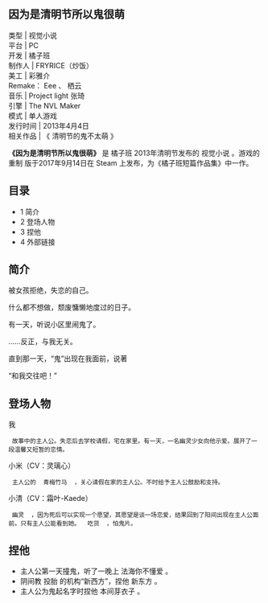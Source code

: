 因为是清明节所以鬼很萌  
---  
类型  |  视觉小说   
平台  |  PC   
开发  |  橘子班   
制作人  |  FRYRICE（炒饭）   
美工  |  彩雅介    
Remake：  Eee  、  栖云  
音乐  |  Project light 张琦   
引擎  |  The NVL Maker   
模式  |  单人游戏   
发行时间  |  2013年4月4日   
相关作品  |  《  清明节的鬼不太萌  》   
  
**《因为是清明节所以鬼很萌》** 是  橘子班  2013年清明节发布的  视觉小说  。游戏的  重制  版于2017年9月14日在  Steam
上发布，为《橘子班短篇作品集》中一作。

##  目录

  * 1  简介 
  * 2  登场人物 
  * 3  捏他 
  * 4  外部链接 

##  简介

被女孩拒绝，失恋的自己。

什么都不想做，颓废慵懒地度过的日子。

有一天，听说小区里闹鬼了。

……反正，与我无关。

直到那一天，“鬼”出现在我面前，说著

“和我交往吧！”

##  登场人物

我

     故事中的主人公。失恋后去学校请假，宅在家里。有一天，一名幽灵少女向他示爱。展开了一段温馨又短暂的恋情。 

  

小米（CV：灵璃心）

     主人公的  青梅竹马  ，关心请假在家的主人公。不时给予主人公鼓励和支持。 

  

小清（CV：霜叶-Kaede）

     幽灵  ，因为死后可以实现一个愿望，其愿望是谈一场恋爱，结果回到了阳间出现在主人公面前。只有主人公能看到她。  吃货  ，怕鬼片。 

##  捏他

  * 主人公第一天撞鬼，听了一晚上  法海你不懂爱  。 
  * 阴间教  投胎  的机构“新西方”，捏他  新东方  。 
  * 主人公为鬼起名字时捏他  本间芽衣子  。 